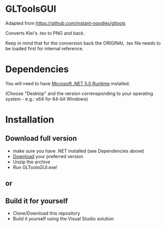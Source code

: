 # GLToolsGUI
Adapted from https://github.com/instant-noodles/gltools

Converts Klei's .tex to PNG and back.

Keep in mind that for the conversion back the ORIGINAL .tex file needs to be loaded first for internal reference.

# Dependencies

You will need to have [Microsoft .NET 5.0 Runtime](https://dotnet.microsoft.com/download/dotnet/5.0/runtime) installed. 

(Choose "Desktop" and the version corrensponding to your operating system - e.g.: x64 for 64-bit Windows)

# Installation

## Download full version
* make sure you have .NET installed (see Dependencies above)
* [Download](https://github.com/Fymir27/GLToolsGUI/releases/tags) your preferred version
* Unzip the archive 
* Run GLToolsGUI.exe!

## or

## Build it for yourself

* Clone/Download this repository 
* Build it yourself using the Visual Studio solution
